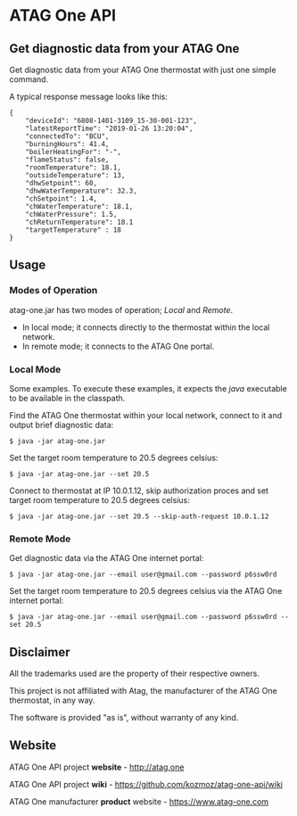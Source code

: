 # ATAG One API
## Get diagnostic data from your ATAG One

Get diagnostic data from your ATAG One thermostat with just one simple command.

A typical response message looks like this:

    {
        "deviceId": "6808-1401-3109_15-30-001-123",
        "latestReportTime": "2019-01-26 13:20:04",
        "connectedTo": "BCU",
        "burningHours": 41.4,
        "boilerHeatingFor": "-",
        "flameStatus": false,
        "roomTemperature": 18.1,
        "outsideTemperature": 13,
        "dhwSetpoint": 60,
        "dhwWaterTemperature": 32.3,
        "chSetpoint": 1.4,
        "chWaterTemperature": 18.1,
        "chWaterPressure": 1.5,
        "chReturnTemperature": 18.1
        "targetTemperature" : 18
    }

## Usage
### Modes of Operation

atag-one.jar has two modes of operation; _Local_ and _Remote_.  

* In local mode; it connects directly to the thermostat within the local network. 
* In remote mode; it connects to the ATAG One portal.

### Local Mode

Some examples. To execute these examples, it expects the _java_ executable to be available in the classpath.   

Find the ATAG One thermostat within your local network, connect to it and output brief diagnostic data: 

    $ java -jar atag-one.jar

Set the target room temperature to 20.5 degrees celsius:

    $ java -jar atag-one.jar --set 20.5

Connect to thermostat at IP 10.0.1.12, skip authorization proces and set target room temperature to 20.5 degrees celsius:

    $ java -jar atag-one.jar --set 20.5 --skip-auth-request 10.0.1.12

### Remote Mode

Get diagnostic data via the ATAG One internet portal:

    $ java -jar atag-one.jar --email user@gmail.com --password p6ssw0rd

Set the target room temperature to 20.5 degrees celsius via the ATAG One internet portal:

    $ java -jar atag-one.jar --email user@gmail.com --password p6ssw0rd --set 20.5

## Disclaimer

All the trademarks used are the property of their respective owners. 

This project is not affiliated with Atag, the manufacturer of the ATAG One thermostat, in any way.
 
The software is provided "as is", without warranty of any kind.

## Website

ATAG One API project **website** - http://atag.one

ATAG One API project **wiki** - https://github.com/kozmoz/atag-one-api/wiki
 
ATAG One manufacturer **product** website - https://www.atag-one.com  

